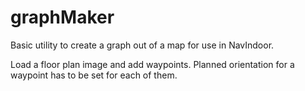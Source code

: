 # graphMaker
Basic utility to create a graph out of a map for use in NavIndoor.

Load a floor plan image and add waypoints. Planned orientation for a waypoint has to be set for each of them.

